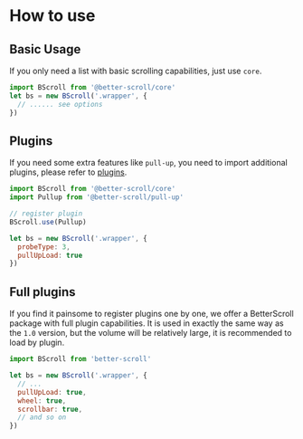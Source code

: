 # How to use

## Basic Usage

If you only need a list with basic scrolling capabilities, just use `core`.

```js
import BScroll from '@better-scroll/core'
let bs = new BScroll('.wrapper', {
  // ...... see options
})
```

## Plugins

If you need some extra features like `pull-up`, you need to import additional plugins, please refer to [plugins](/docs/en-US/plugins).

```js
import BScroll from '@better-scroll/core'
import Pullup from '@better-scroll/pull-up'

// register plugin
BScroll.use(Pullup)

let bs = new BScroll('.wrapper', {
  probeType: 3,
  pullUpLoad: true
})
```

## Full plugins

If you find it painsome to register plugins one by one, we offer a BetterScroll package with full plugin capabilities. It is used in exactly the same way as the `1.0` version, but the volume will be relatively large, it is recommended to load by plugin.

```js
import BScroll from 'better-scroll'

let bs = new BScroll('.wrapper', {
  // ...
  pullUpLoad: true,
  wheel: true,
  scrollbar: true,
  // and so on
})
```
